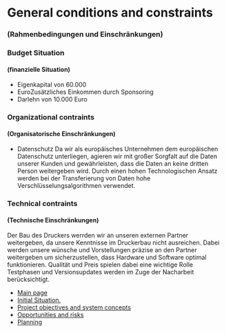 # General conditions and constraints
### (Rahmenbedingungen und Einschränkungen)
### Budget Situation
#### (finanzielle Situation)
- Eigenkapital von 60.000
- EuroZusätzliches Einkommen durch Sponsoring
- Darlehn von 10.000 Euro
### Organizational contraints 
#### (Organisatorische Einschränkungen)
- Datenschutz
Da wir als europäisches Unternehmen dem europäischen Datenschutz unterliegen, agieren wir mit großer Sorgfalt auf die Daten unserer Kunden und gewährleisten, dass die Daten an keine dritten Person weitergeben wird. Durch einen hohen Technologischen Ansatz werden bei der Transferierung von Daten hohe Verschlüsselungsalgorithmen verwendet.
### Technical contraints
#### (Technische Einschränkungen)
Der Bau des Druckers werrden wir an unseren externen Partner weitergeben, da unsere Kenntnisse im Druckerbau nicht ausreichen. Dabei werden unsere wünsche und Vorstellungen präzise an den Partner weitergeben um sicherzustellen, dass Hardware und Software optimal funktionieren. Qualität und Preis spielen dabei eine wichtige Rolle Testphasen und Versionsupdates werden im Zuge der Nacharbeit berücksichtigt. 

  - [Main page](https://github.com/palmetspat/project1Syp/blob/main/PROJECT-PHOTOBOOK.md)
  - [Initial Situation.](https://github.com/palmetspat/project1Syp/blob/main/Initial%20Situation.md)
  - [Project objectives and system concepts](https://github.com/palmetspat/project1Syp/blob/main/Project%20objectives%20and%20system%20concepts.md)
  - [Opportunities and risks](https://github.com/palmetspat/project1Syp/blob/main/Opportunities%20and%20risks.md)
  - [Planning](https://github.com/palmetspat/project1Syp/blob/main/Planning.md)
